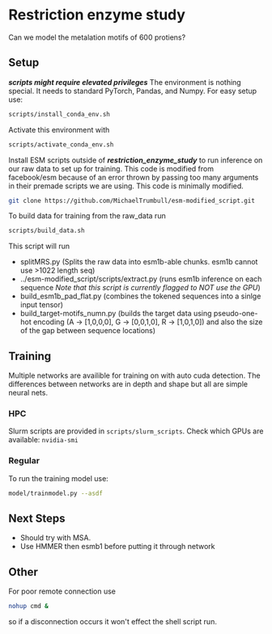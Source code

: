 # Restriction enzyme study
Can we model the metalation motifs of 600 protiens?
## Setup
***scripts might require elevated privileges***
The environment is nothing special. It needs to standard PyTorch, Pandas, and Numpy. For easy setup use:
```bash
scripts/install_conda_env.sh
```

Activate this environment with
```bash
scripts/activate_conda_env.sh
```
Install ESM scripts outside of ***restriction_enzyme_study*** to run inference on our raw data to set up for training. This code is modified from facebook/esm because of an error thrown by passing too many arguments in their premade scripts we are using. This code is minimally modified.
```bash
git clone https://github.com/MichaelTrumbull/esm-modified_script.git
```
To build data for training from the raw_data run
```bash
scripts/build_data.sh
```
This script will run 
- splitMRS.py (Splits the raw data into esm1b-able chunks. esm1b cannot use >1022 length seq)
- ../esm-modified_script/scripts/extract.py (runs esm1b inference on each sequence *Note that this script is currently flagged to NOT use the GPU*)
- build_esm1b_pad_flat.py (combines the tokened sequences into a sinlge input tensor)
- build_target-motifs_numn.py (builds the target data using pseudo-one-hot encoding (A -> [1,0,0,0], G -> [0,0,1,0], R -> [1,0,1,0]) and also the size of the gap between sequence locations)

## Training
Multiple networks are availible for training on with auto cuda detection. The differences between networks are in depth and shape but all are simple neural nets.
### HPC
Slurm scripts are provided in `scripts/slurm_scripts`.
Check which GPUs are available: `nvidia-smi`
### Regular
To run the training model use:
```bash
model/trainmodel.py --asdf
```
## Next Steps
- Should try with MSA. 
- Use HMMER then esmb1 before putting it through network

## Other
For poor remote connection use 
```bash
nohup cmd &
```
so if a disconnection occurs it won't effect the shell script run.